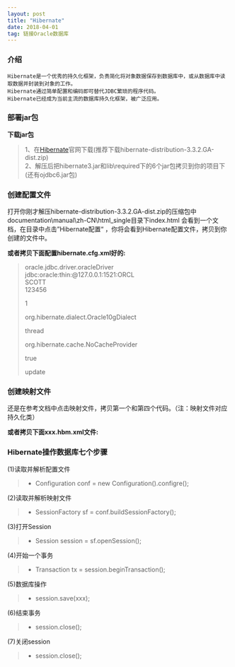 ```yaml
---
layout: post
title: "Hibernate"
date: 2018-04-01
tag: 链接Oracle数据库
---
```

### 介绍
	
	Hibernate是一个优秀的持久化框架，负责简化将对象数据保存到数据库中，或从数据库中读取数据并封装到对象的工作。
	Hibernate通过简单配置和编码即可替代JDBC繁琐的程序代码。
	Hibernate已经成为当前主流的数据库持久化框架，被广泛应用。

### 部署jar包
	
**下载jar包**

> 1、在[Hibernate](http://www.hibernate.org)官网下载(推荐下载hibernate-distribution-3.3.2.GA-dist.zip)  
> 2、解压后把hibernate3.jar和lib\required下的6个jar包拷贝到你的项目下(还有ojdbc6.jar包)

### 创建配置文件

打开你刚才解压hibernate-distribution-3.3.2.GA-dist.zip的压缩包中documentation\manual\zh-CN\html_single目录下index.html
会看到一个文档，在目录中点击”Hibernate配置“ ，你将会看到Hibernate配置文件，拷贝到你创建的文件中。

**或者拷贝下面配置hibernate.cfg.xml好的:**

>	<?xml version='1.0' encoding='utf-8'?>  
>	<!DOCTYPE hibernate-configuration PUBLIC  
>	"-//Hibernate/Hibernate Configuration DTD 3.0//EN"  
>	"http://hibernate.sourceforge.net/hibernate-configuration-3.0.dtd">  
>	  
>	<hibernate-configuration>  
>	  
>	<session-factory>  
>	  
>	<!-- Database connection settings -->  
>	<property name="connection.driver_class">oracle.jdbc.driver.oracleDriver</property>  
>	<property name="connection.url">jdbc:oracle:thin:@127.0.0.1:1521:ORCL</property>  
>	<property name="connection.username">SCOTT</property>  
>	<property name="connection.password">123456</property>  
>	  
>	<!-- JDBC connection pool (use the built-in) -->  
>	<property name="connection.pool_size">1</property>  
>	  
>	<!-- SQL dialect -->  
>	<property name="dialect">org.hibernate.dialect.Oracle10gDialect</property>  
>	  
>	<!-- Enable Hibernate's automatic session context management -->  
>	<property name="current_session_context_class">thread</property>  
>	  
>	<!-- Disable the second-level cache  -->  
>	<property name="cache.provider_class">org.hibernate.cache.NoCacheProvider</property>  
>	  
>	<!-- Echo all executed SQL to stdout -->  
>	<property name="show_sql">true</property>  
>	  
>	<!-- Drop and re-create the database schema on startup -->  
>	<property name="hbm2ddl.auto">update</property><br>  
>	  
>	<mapping resource="(your hbm.xml Directory location ).hbm.xml"/>  
>	  
>	</session-factory>  
>	  
>	</hibernate-configuration>

### 创建映射文件

还是在参考文档中点击映射文件，拷贝第一个和第四个代码。（注：映射文件对应持久化类）

**或者拷贝下面xxx.hbm.xml文件:**

>	<?xml version="1.0"?>  
>	<!DOCTYPE hibernate-mapping PUBLIC  
>	"-//Hibernate/Hibernate Mapping DTD 3.0//EN"  
>	"http://hibernate.sourceforge.net/hibernate-mapping-3.0.dtd">  
>	  
>	<hibernate-mapping package="org.hibernate.tutorial.domain">  
>	  
>	<class name="Event" table="EVENTS">  
>	<id name="id" column="EVENT_ID">  
>	<generator class="native"/>  
>	</id>  
>	<property name="date" type="timestamp" column="EVENT_DATE"/>  
>	<property name="title"/>  
>	</class>  
>	  
>	</hibernate-mapping>

### Hibernate操作数据库七个步骤
	
(1)读取并解析配置文件  
>* Configuration conf = new Configuration().configre();
  
(2)读取并解析映射文件  
>* SessionFactory sf = conf.buildSessionFactory(); 
 
(3)打开Session  
>* Session session = sf.openSession();  

(4)开始一个事务  
>* Transaction tx = session.beginTransaction(); 
 
(5)数据库操作  
>* session.save(xxx);  

(6)结束事务  
>* session.close();  

(7)关闭session  
>* session.close();


	

	
	
	
	
